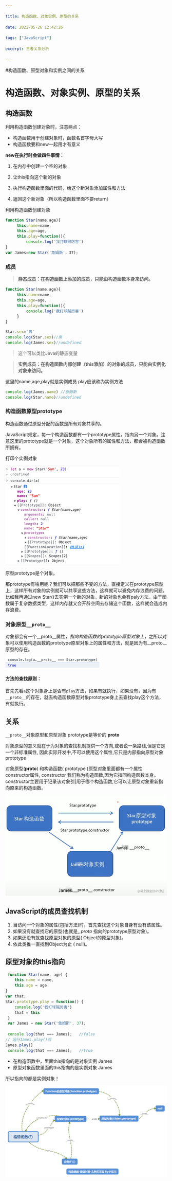 ```yaml
---

title: 构造函数、对象实例、原型的关系

date: 2022-05-26 12:42:26

tags: ["JavaScript"]

excerpt: 三者关系分析

---
```




#构造函数、原型对象和实例之间的关系

# 构造函数、对象实例、原型的关系


## 构造函数

利用构造函数创建对象时，注意两点：

- 构造函数用于创建对象时，函数名首字母大写
-  构造函数要和new一起用才有意义

**new在执行时会做四件事情：**

1. 在内存中创建一个空的对象

2. 让this指向这个新的对象

3. 执行构造函数里面的代码，给这个新对象添加属性和方法

4. 返回这个新对象（所以构造函数里面不要return）



利用构造函数创建对象

```js
function Star(name,age){ 
     this.name=name,
     this.age=age,
     this.play=function(){
         console.log('我打球贼厉害')
}
var James=new Star('詹姆斯'，37);
```



### 成员

>  **静态成员：在构造函数上添加的成员，只能由构造函数本身来访问。**

```js
function Star(name,age){ 
     this.name=name,
     this.age=age,
     this.play=function(){
         console.log('我打球贼厉害')
     }
}
```

```js
Star.sex='男'
console.log(Star.sex)//男
console.log(James.sex)//undefined
```

>  这个可以类比Java的静态变量

>  **实例成员：在构造函数内部创建（this添加）的对象的成员，只能由实例化对象来访问。**

这里的name,age,play就是实例成员 play应该称为实例方法

```js
console.log(James.name) //詹姆斯
console.log(Star.name)//undefined 
```



### 构造函数原型prototype

构造函数通过原型分配的函数是所有对象共享的。

JavaScript规定，每一个构造函数都有一个prototype属性，指向另一个对象。注意这里的prototype就是一个对象，这个对象所有的属性和方法，都会被构造函数所拥有。

打印个实例对象

![image-20220530160724265](https://raw.githubusercontent.com/Hbisedm/my-blob-picGo/main/img/202205301607314.png)

原型prototype是个对象。

那prototype有啥用呢？我们可以把那些不变的方法，直接定义在prototype原型上，这样所有对象的实例就可以共享这些方法，这样就可以避免内存浪费的问题，比如我再通过new Star()去实例一个新的对象，新的对象也会有paly方法，由于函数属于复杂数据类型，这样内存就又会开辟空间去存储这个函数，这样就会造成内存浪费。

### 对象原型`__proto__`

对象都会有一个__proto__属性，*指向构造函数的prototype原型对象上*，之所以对象可以使用构造函数的prototype原型对象上的属性和方法，就是因为有__proto__原型的存在。

![image-20220530161348840](https://raw.githubusercontent.com/Hbisedm/my-blob-picGo/main/img/202205301613876.png)

#### 方法的查找原则：

首先先看`a`这个对象身上是否有`play`方法，如果有就执行，如果没有，因为有`__proto__`的存在，就去构造函数原型对象prototype身上去查找play这个方法，有就执行。



## 关系

`__proto__`对象原型和原型对象 prototype是等价的 **proto**

对象原型的意义就在于为对象的查找机制提供一个方向,或者说一条路线,但是它是一个非标准属性, 因此实际开发中,不可以使用这个属性,它只是内部指向原型对象prototype 

对象原型(**proto**) 和构造函数( prototype )原型对象里面都有一个属性 constructor属性, constructor 我们称为构造函数,因为它指回构造函数本身。 constructor主要用于记录该对象引|用于哪个构造函数,它可以让原型对象重新指向原来的构造函数。 

![img](https://raw.githubusercontent.com/Hbisedm/my-blob-picGo/main/img/202205301620177.awebp)



## JavaScript的成员查找机制

1. 当访问一个对象的属性(包括方法)时，首先查找这个对象自身有没有该属性。
2. 如果没有就查找它的原型(也就是_ *proto* 指向的prototype原型对象)。 
3. 如果还没有就查找原型对象的原型( Object的原型对象)。
4. 依此类推一直找到Object为止 ( null)。 



## 原型对象的this指向

```js
 function Star(name, age) {        
    this.name = name,              
    this.age = age        
}      
var that;    
Star.prototype.play = function() {   
    console.log('我打球贼厉害')       
    that = this      
 }
 var James = new Star('詹姆斯', 37); 

 console.log(that === James);   //false
// 运行James.play()后
James.play()
 console.log(that === James);   //true

```

- 在构造函数中，里面this指向的是对象实例 James
- 原型对象函数里面的this指向的是实例对象 James

所以指向的都是实例对象！





![图片](https://raw.githubusercontent.com/Hbisedm/my-blob-picGo/main/img/202205302157853.png)
